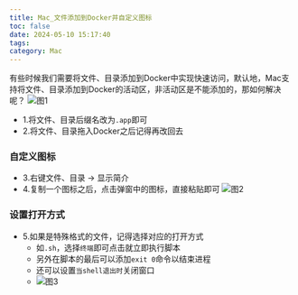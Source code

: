 ```yaml
---
title: Mac_文件添加到Docker并自定义图标
toc: false
date: 2024-05-10 15:17:40
tags:
category: Mac
---
```

有些时候我们需要将文件、目录添加到Docker中实现快速访问，默认地，Mac支持将文件、目录添加到Docker的活动区，非活动区是不能添加的，那如何解决呢？
![图1](https://foruda.gitee.com/images/1715328057599114375/03333550_358662.png "WX20240510-153018@2x.png")

- 1.将文件、目录后缀名改为`.app`即可
- 2.将文件、目录拖入Docker之后记得再改回去

### 自定义图标
- 3.右键文件、目录 -> 显示简介
- 4.复制一个图标之后，点击弹窗中的图标，直接粘贴即可
![图2](https://foruda.gitee.com/images/1715328082943671728/433227a5_358662.png "WX20240510-153229@2x.png")

### 设置打开方式
- 5.如果是特殊格式的文件，记得选择对应的打开方式
  - 如`.sh`，选择`终端`即可点击就立即执行脚本
  - 另外在脚本的最后可以添加`exit 0`命令以结束进程
  - 还可以设置`当shell退出时`关闭窗口
  - ![图3](https://foruda.gitee.com/images/1715328099400499407/d69b2c77_358662.png "WX20240510-153625@2x.png")